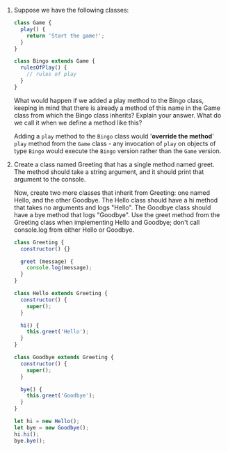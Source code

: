 1. Suppose we have the following classes:

    ```JavaScript
    class Game {
      play() {
        return 'Start the game!';
      }
    }

    class Bingo extends Game {
      rulesOfPlay() {
        // rules of play
      }
    }
    ```
    What would happen if we added a play method to the Bingo class, keeping in mind that there is already a method of this name in the Game class from which the Bingo class inherits? Explain your answer. What do we call it when we define a method like this?

    Adding a `play` method to the `Bingo` class would '**override the method**' `play` method from the `Game` class - any invocation of `play` on objects of type `Bingo` would execute the `Bingo` version rather than the `Game` version.
1. Create a class named Greeting that has a single method named greet. The method should take a string argument, and it should print that argument to the console.

    Now, create two more classes that inherit from Greeting: one named Hello, and the other Goodbye. The Hello class should have a hi method that takes no arguments and logs "Hello". The Goodbye class should have a bye method that logs "Goodbye". Use the greet method from the Greeting class when implementing Hello and Goodbye; don't call console.log from either Hello or Goodbye.

    ```JavaScript
    class Greeting {
      constructor() {}

      greet (message) {
        console.log(message);
      }
    }

    class Hello extends Greeting {
      constructor() {
        super();
      }

      hi() {
        this.greet('Hello');
      }
    }

    class Goodbye extends Greeting {
      constructor() {
        super();
      }

      bye() {
        this.greet('Goodbye');
      }
    }

    let hi = new Hello();
    let bye = new Goodbye();
    hi.hi();
    bye.bye();
    ```